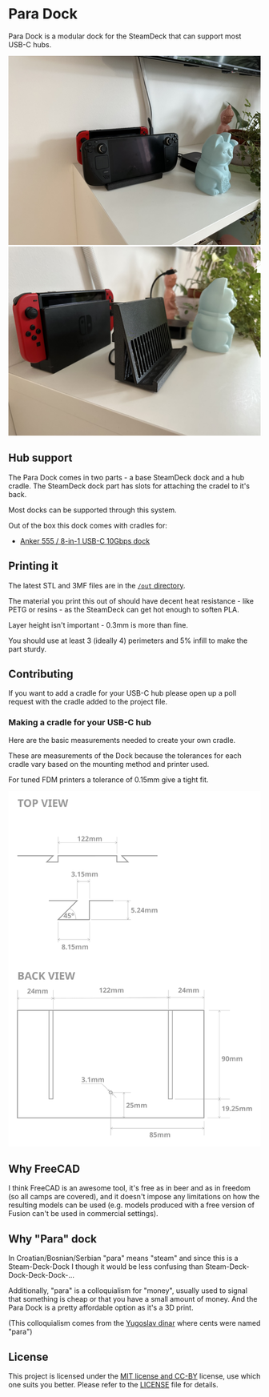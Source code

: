# Para Dock

Para Dock is a modular dock for the SteamDeck that can support most USB-C hubs.

![The Para Dock holding a SteamDeck](./images/demo.png)
![The Para Dock at an angle](./images/angle_view.png)

## Hub support

The Para Dock comes in two parts - a base SteamDeck dock and a hub cradle.
The SteamDeck dock part has slots for attaching the cradel to it's back.

Most docks can be supported through this system.

Out of the box this dock comes with cradles for:

* [Anker 555 / 8-in-1 USB-C 10Gbps dock](https://www.anker.com/products/a8383)

## Printing it

The latest STL and 3MF files are in the [`/out` directory](./out/).

The material you print this out of should have decent heat resistance -
like PETG or resins - as the SteamDeck can get hot enough to soften PLA.

Layer height isn't important - 0.3mm is more than fine.

You should use at least 3 (ideally 4) perimeters and 5% infill to make the part
sturdy.

## Contributing

If you want to add a cradle for your USB-C hub please open up a poll request
with the cradle added to the project file.

### Making a cradle for your USB-C hub

Here are the basic measurements needed to create your own cradle.

These are measurements of the Dock because the tolerances for each cradle vary
based on the mounting method and printer used.

For tuned FDM printers a tolerance of 0.15mm give a tight fit.

![Schematics of the top and back side of the dock](./images/sch.svg)

## Why FreeCAD

I think FreeCAD is an awesome tool, it's free as in beer and as in freedom
(so all camps are covered), and it doesn't impose any limitations on how the
resulting models can be used (e.g. models produced with a free version of
Fusion can't be used in commercial settings).

## Why "Para" dock

In Croatian/Bosnian/Serbian "para" means "steam" and since this is a
Steam-Deck-Dock I though it would be less confusing than
Steam-Deck-Dock-Deck-Dock-...

Additionally, "para" is a colloquialism for "money", usually used to signal that
something is cheap or that you have a small amount of money. And the Para Dock
is a pretty affordable option as it's a 3D print.

(This colloquialism comes from the
[Yugoslav dinar](https://en.wikipedia.org/wiki/Yugoslav_dinar) where cents were
named "para")

## License

This project is licensed under the [MIT license and CC-BY](./LICENSE) license,
use which one suits you better.
Please refer to the [LICENSE](./LICENSE) file for details.
